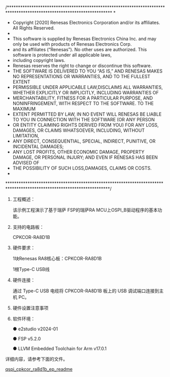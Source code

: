 /***********************************************************************************************************************
* 
* Copyright [2020] Renesas Electronics Corporation and/or its affiliates.  All Rights Reserved.
*
* This software is supplied by Renesas Electronics China Inc. and may only be used with products of Renesas Electronics Corp.
* and its affiliates (“Renesas”).  No other uses are authorized.  This software is protected under all applicable laws, 
* including copyright laws.
* Renesas reserves the right to change or discontinue this software.
* THE SOFTWARE IS DELIVERED TO YOU “AS IS,” AND RENESAS MAKES NO REPRESENTATIONS OR WARRANTIES, AND TO THE FULLEST EXTENT 
* PERMISSIBLE UNDER APPLICABLE LAW,DISCLAIMS ALL WARRANTIES, WHETHER EXPLICITLY OR IMPLICITLY, INCLUDING WARRANTIES OF 
* MERCHANTABILITY, FITNESS FOR A PARTICULAR PURPOSE, AND NONINFRINGEMENT, WITH RESPECT TO THE SOFTWARE.  TO THE MAXIMUM 
* EXTENT PERMITTED BY LAW, IN NO EVENT WILL RENESAS BE LIABLE TO YOU IN CONNECTION WITH THE SOFTWARE (OR ANY PERSON 
* OR ENTITY CLAIMING RIGHTS DERIVED FROM YOU) FOR ANY LOSS, DAMAGES, OR CLAIMS WHATSOEVER, INCLUDING, WITHOUT LIMITATION, 
* ANY DIRECT, CONSEQUENTIAL, SPECIAL, INDIRECT, PUNITIVE, OR INCIDENTAL DAMAGES;
* ANY LOST PROFITS, OTHER ECONOMIC DAMAGE, PROPERTY DAMAGE, OR PERSONAL INJURY; AND EVEN IF RENESAS HAS BEEN ADVISED OF 
* THE POSSIBILITY OF SUCH LOSS,DAMAGES, CLAIMS OR COSTS.
* 
**********************************************************************************************************************/

1. 工程概述：

	该示例工程演示了基于瑞萨 FSP的瑞萨RA MCU上OSPI_B驱动程序的基本功能。

2. 支持的电路板：

	CPKCOR-RA8D1B
   
3. 硬件要求：

	1块Renesas RA8核心板：CPKCOR-RA8D1B

	1根Type-C USB线	

4. 硬件连接：

	通过 Type-C USB 电缆将 CPKCOR-RA8D1B 板上的 USB 调试端口连接到主机 PC。

5. 硬件设置注意事项
   

6. 软件环境：
   
    ● e2studio v2024-01

    ● FSP v5.2.0

	● LLVM Embedded Toolchain for Arm v17.0.1
	   

详细内容，请参考下面的文件。

[qspi_cpkcor_ra8d1b_ep_readme](qspi_cpkcor_ra8d1b_ep_readme.md)
